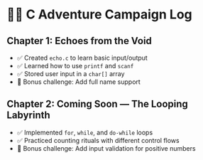 # 🧙‍♂️ C Adventure Campaign Log

## Chapter 1: Echoes from the Void
- ✅ Created `echo.c` to learn basic input/output
- ✅ Learned how to use `printf` and `scanf`
- ✅ Stored user input in a `char[]` array
- 🧪 Bonus challenge: Add full name support

## Chapter 2: Coming Soon — The Looping Labyrinth

- ✅ Implemented `for`, `while`, and `do-while` loops
- ✅ Practiced counting rituals with different control flows
- 🧪 Bonus challenge: Add input validation for positive numbers

